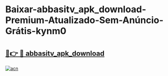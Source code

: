 # Baixar-abbasitv_apk_download-Premium-Atualizado-Sem-Anúncio-Grátis-kynm0

# <h2><a href="https://xef8xi.esa.edu.pl?src=abbasitv_apk_download&ref=kynm0">🔗👉 🔴 abbasitv_apk_download</a></h2>

[![acn](https://github.com/user-attachments/assets/0f9c940e-d8b0-45ae-aac7-cd30a18b3e1c)](https://xef8xi.esa.edu.pl?src=abbasitv_apk_download&ref=kynm0)

